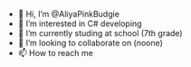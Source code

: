 - 👋 Hi, I’m @AliyaPinkBudgie
- 👀 I’m interested in C# developing
- 🌱 I’m currently studing at school (7th grade)
- 💞️ I’m looking to collaborate on (noone)
- 📫 How to reach me <no way>

<!---
AliyaPinkBudgie/AliyaPinkBudgie is a ✨ special ✨ repository because its `README.md` (this file) appears on your GitHub profile.
You can click the Preview link to take a look at your changes.
--->
